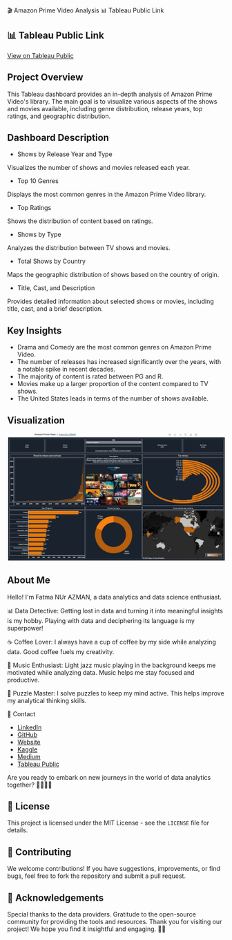 🎬 Amazon Prime Video Analysis
📊 Tableau Public Link
## 📊 Tableau Public Link
[View on Tableau Public](https://github.com/Fatma-Nur-Azman/DATAVIZ__Projects-/blob/main/TABLEAU/TABLEAU_03__Amazon-Prime/01_Amazon_Prime_Video.jpeg)

## Project Overview
This Tableau dashboard provides an in-depth analysis of Amazon Prime Video's library. The main goal is to visualize various aspects of the shows and movies available, including genre distribution, release years, top ratings, and geographic distribution.

## Dashboard Description
- Shows by Release Year and Type

Visualizes the number of shows and movies released each year.
- Top 10 Genres

Displays the most common genres in the Amazon Prime Video library.
- Top Ratings

Shows the distribution of content based on ratings.
- Shows by Type

Analyzes the distribution between TV shows and movies.
- Total Shows by Country

Maps the geographic distribution of shows based on the country of origin.
- Title, Cast, and Description

Provides detailed information about selected shows or movies, including title, cast, and a brief description.
## Key Insights
- Drama and Comedy are the most common genres on Amazon Prime Video.
- The number of releases has increased significantly over the years, with a notable spike in recent decades.
- The majority of content is rated between PG and R.
- Movies make up a larger proportion of the content compared to TV shows.
- The United States leads in terms of the number of shows available.

##  Visualization
![Washington House Sales](https://github.com/Fatma-Nur-Azman/DATAVIZ__Projects-/blob/main/TABLEAU/TABLEAU_03__Amazon-Prime/01_Amazon_Prime_Video.jpeg)
## About Me

Hello! I'm Fatma NUr AZMAN, a data analytics and data science enthusiast.

📊 Data Detective: Getting lost in data and turning it into meaningful insights is my hobby. Playing with data and deciphering its language is my superpower!

☕ Coffee Lover: I always have a cup of coffee by my side while analyzing data. Good coffee fuels my creativity.

🎵 Music Enthusiast: Light jazz music playing in the background keeps me motivated while analyzing data. Music helps me stay focused and productive.

🧩 Puzzle Master: I solve puzzles to keep my mind active. This helps improve my analytical thinking skills.

📧 Contact

- [LinkedIn](https://www.linkedin.com/in/fatma-nur-azman/)
- [GitHub](https://github.com/Fatma-Nur-Azman)
- [Website](https://fatmanurazman.vercel.app/)
- [Kaggle](https://www.kaggle.com/fnurazman)
- [Medium](https://medium.com/@azmanfnur)
- [Tableau Public](https://public.tableau.com/app/profile/fatma.nur.azman/vizzes)
  
Are you ready to embark on new journeys in the world of data analytics together? 🚴‍♀️🚴‍♂️

## 📜 License

This project is licensed under the MIT License - see the `LICENSE` file for details.



## 🤝 Contributing
We welcome contributions! If you have suggestions, improvements, or find bugs, feel free to fork the repository and submit a pull request.

## 🌟 Acknowledgements
Special thanks to the data providers.
Gratitude to the open-source community for providing the tools and resources.
Thank you for visiting our project! We hope you find it insightful and engaging. 👩‍💼
